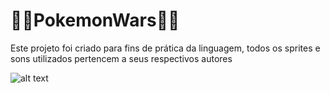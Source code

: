 # 🚀👾PokemonWars👾🚀
Este projeto foi criado para fins de prática da linguagem, todos os sprites e sons utilizados pertencem a seus respectivos autores

![alt text](https://github.com/pedrocorrea2002/PokemonWars/blob/main/img/PokemonWars.png?raw=true)
